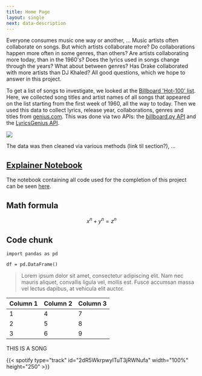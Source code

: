 ```yaml
---
title: Home Page
layout: single
next: data-description
---
```


Everyone consumes music one way or another, ...
Music artists often collaborate on songs. But which artists collaborate more? Do collaborations happen more often in some genres, than others? Are artists collaborating more today, than in the 1960's? Does the lyrics used in songs change through the years? What about between genres? Has Drake collaborated with more artists than DJ Khaled? All good questions, which we hope to answer in this project.

To get a list of songs to investigate, we looked at the [Billboard 'Hot-100' list](https://www.billboard.com/charts/hot-100/). Here, we collected song titles and artist names of all songs that appeared on the list starting from the first week of 1960, all the way to today. Then we used this data to collect lyrics, release year, collaborations, genres and titles from [genius.com](https://genius.com/Rick-astley-never-gonna-give-you-up-lyrics). This was done via two APIs: the [billboard.py API](https://github.com/guoguo12/billboard-charts) and the [LyricsGenius API](https://lyricsgenius.readthedocs.io/en/master/).

![](https://upload.wikimedia.org/wikipedia/commons/5/51/Genius-logo.png)

The data was then cleaned via various methods (link til section?), ...


## [Explainer Notebook](explainer-notebook.html)
The notebook containing all code used for the completion of this project can be seen [here](explainer-notebook.html).


## Math formula


$$ x^n + y^n = z^n $$

## Code chunk

```
import pandas as pd

df = pd.DataFrame()
```

> Lorem ipsum dolor sit amet, consectetur adipiscing elit. Nam nec mauris aliquet, convallis ligula vel, mollis est. Fusce accumsan massa vel lectus dapibus, at vehicula elit auctor.

| Column 1  | Column 2  |  Column 3 |
|---|---|---|
| 1 | 4 | 7 |
| 2 | 5 | 8 |
| 3 | 6 | 9 |


THIS IS A SONG

{{< spotify type="track" id="2dR5WkrpwylTuT3jRWNufa" width="100%" height="250" >}}
